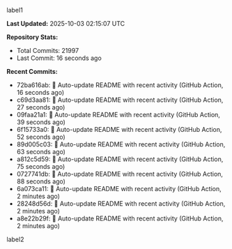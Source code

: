 
label1 
<!-- ACTIVITY_START -->
**Last Updated:** 2025-10-03 02:15:07 UTC

**Repository Stats:**
- Total Commits: 21997
- Last Commit: 16 seconds ago

**Recent Commits:**
- 72ba616ab: 🤖 Auto-update README with recent activity (GitHub Action, 16 seconds ago)
- c69d3aa81: 🤖 Auto-update README with recent activity (GitHub Action, 27 seconds ago)
- 09faa21a1: 🤖 Auto-update README with recent activity (GitHub Action, 39 seconds ago)
- 6f15733a0: 🤖 Auto-update README with recent activity (GitHub Action, 52 seconds ago)
- 89d005c03: 🤖 Auto-update README with recent activity (GitHub Action, 63 seconds ago)
- a812c5d59: 🤖 Auto-update README with recent activity (GitHub Action, 75 seconds ago)
- 0727741db: 🤖 Auto-update README with recent activity (GitHub Action, 88 seconds ago)
- 6a073ca11: 🤖 Auto-update README with recent activity (GitHub Action, 2 minutes ago)
- 28248d56d: 🤖 Auto-update README with recent activity (GitHub Action, 2 minutes ago)
- a8e22b29f: 🤖 Auto-update README with recent activity (GitHub Action, 2 minutes ago)
<!-- ACTIVITY_END -->

label2
